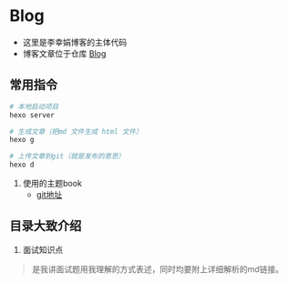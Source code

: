 <!--
 * @version: 0.0.1
 * @Author: lixingjuan <xingjuan.li@hand-china.com>
 * @Date: 2020-02-28 12:14:49
 * @copyright: Copyright (c) 2019, Hand
 -->
# Blog

- 这里是李幸娟博客的主体代码
- 博客文章位于仓库 [Blog](https://github.com/lixingjuan/Blog)

## 常用指令

```bash
# 本地启动项目
hexo server

# 生成文章（把md 文件生成 html 文件）
hexo g

# 上传文章到git（就是发布的意思）
hexo d

```

1. 使用的主题book
   - [git地址](https://github.com/kaiiiz/hexo-theme-book-demo)

## 目录大致介绍

1. 面试知识点
> 是我讲面试题用我理解的方式表述，同时均要附上详细解析的md链接。
